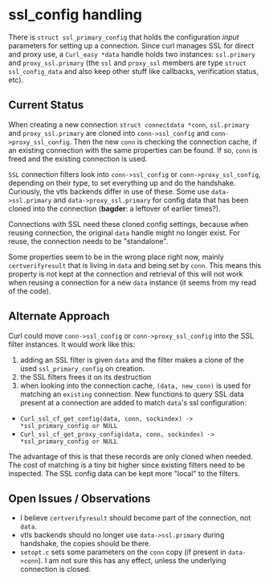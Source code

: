 # ssl_config handling

There is `struct ssl_primary_config` that holds the configuration *input* parameters for setting up a connection. Since curl manages SSL for direct and proxy use, a `Curl_easy *data` handle holds two instances: `ssl.primary` and `proxy_ssl.primary` (the `ssl` and `proxy_ssl` members are type `struct ssl_config_data` and also keep other stuff like callbacks, verification status, etc).

## Current Status

When creating a new connection `struct connectdata *conn`, `ssl.primary` and `proxy_ssl.primary` are cloned into `conn->ssl_config` and `conn->proxy_ssl_config`. Then the new `conn` is checking the connection cache, if an existing connection with the same properties can be found. If so, `conn` is freed and the existing connection is used.

`SSL` connection filters look into `conn->ssl_config` or `conn->proxy_ssl_config`, depending on their type, to set everything up and do the handshake. Curiously, the vtls backends differ in use of these. Some use `data->ssl.primary` and `data->proxy_ssl.primary` for config data that has been cloned into the connection (**bagder**: a leftover of earlier times?).

Connections with SSL need these cloned config settings, because when reusing connection, the original `data` handle might no longer exist. For reuse, the connection needs to be "standalone".

Some properties seem to be in the wrong place right now, mainly `certverifyresult` that is living in `data` and being set by `conn`. This means this property is not kept at the connection and retrieval of this will not work when reusing a connection for a new `data` instance (it seems from my read of the code).

## Alternate Approach

Curl could move `conn->ssl_config` or `conn->proxy_ssl_config` into the SSL filter instances. It would work like this:

1. adding an SSL filter is given `data` and the filter makes a clone of the used `ssl_primary_config` on creation.
1. the SSL filters frees it on its destruction
1. when looking into the connection cache, `(data, new_conn)` is used for matching an `existing` connection. New functions to query SSL data present at a connection are added to match `data`'s ssl configuration:
  - `Curl_ssl_cf_get_config(data, conn, sockindex) -> *ssl_primary_config or NULL`
  - `Curl_ssl_cf_get_proxy_config(data, conn, sockindex) -> *ssl_primary_config or NULL`

The advantage of this is that these records are only cloned when needed. The cost of matching is a tiny bit higher since existing filters need to be inspected. The SSL config data can be kept more "local" to the filters.

## Open Issues / Observations

* I believe `certverifyresult` should become part of the connection, not `data`.
* vtls backends should no longer use `data->ssl.primary` during handshake, the copies should be there.
* `setopt.c` sets some parameters on the `conn` copy (if present in `data->conn`). I am not sure this has any effect, unless the underlying connection is closed.
